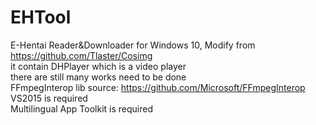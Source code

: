 # EHTool
E-Hentai Reader&amp;Downloader for Windows 10, Modify from https://github.com/Tlaster/Cosimg  
it contain DHPlayer which is a video player  
there are still many works need to be done  
FFmpegInterop lib source: https://github.com/Microsoft/FFmpegInterop  
VS2015 is required  
Multilingual App Toolkit is required  
